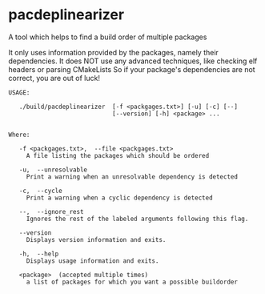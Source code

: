 pacdeplinearizer
================

A tool which helps to find a build order of multiple packages

It only uses information provided by the packages, namely their
dependencies.
It does NOT use any advanced techniques, like checking elf headers or
parsing CMakeLists
So if your package's dependencies are not correct, you are out of
luck!

```
USAGE: 

   ./build/pacdeplinearizer  [-f <packgages.txt>] [-u] [-c] [--]
                             [--version] [-h] <package> ...


Where: 

   -f <packgages.txt>,  --file <packgages.txt>
     A file listing the packages which should be ordered

   -u,  --unresolvable
     Print a warning when an unresolvable dependency is detected

   -c,  --cycle
     Print a warning when a cyclic dependency is detected

   --,  --ignore_rest
     Ignores the rest of the labeled arguments following this flag.

   --version
     Displays version information and exits.

   -h,  --help
     Displays usage information and exits.

   <package>  (accepted multiple times)
     a list of packages for which you want a possible buildorder
```
